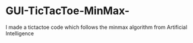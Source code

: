 # GUI-TicTacToe-MinMax-
I made a tictactoe code which follows the minmax algorithm from Artificial Intelligence 

